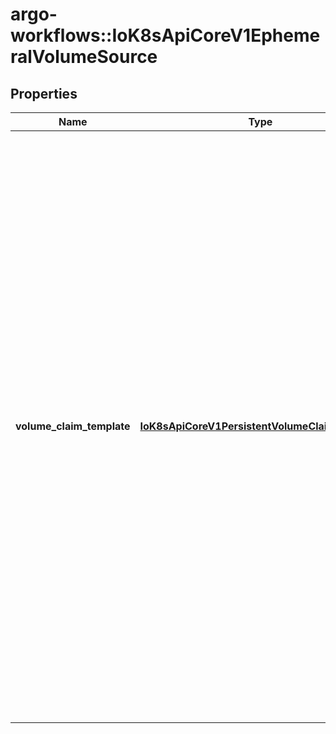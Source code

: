 # argo-workflows::IoK8sApiCoreV1EphemeralVolumeSource

## Properties
Name | Type | Description | Notes
------------ | ------------- | ------------- | -------------
**volume_claim_template** | [**IoK8sApiCoreV1PersistentVolumeClaimTemplate**](IoK8sApiCoreV1PersistentVolumeClaimTemplate.md) | Will be used to create a stand-alone PVC to provision the volume. The pod in which this EphemeralVolumeSource is embedded will be the owner of the PVC, i.e. the PVC will be deleted together with the pod.  The name of the PVC will be &#x60;&lt;pod name&gt;-&lt;volume name&gt;&#x60; where &#x60;&lt;volume name&gt;&#x60; is the name from the &#x60;PodSpec.Volumes&#x60; array entry. Pod validation will reject the pod if the concatenated name is not valid for a PVC (for example, too long).  An existing PVC with that name that is not owned by the pod will *not* be used for the pod to avoid using an unrelated volume by mistake. Starting the pod is then blocked until the unrelated PVC is removed. If such a pre-created PVC is meant to be used by the pod, the PVC has to updated with an owner reference to the pod once the pod exists. Normally this should not be necessary, but it may be useful when manually reconstructing a broken cluster.  This field is read-only and no changes will be made by Kubernetes to the PVC after it has been created.  Required, must not be nil. | [optional] 


